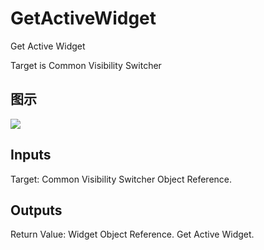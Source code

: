# GetActiveWidget

Get Active Widget

Target is Common Visibility Switcher

## 图示

![]($-20221218-18215147.png)

## Inputs

Target: Common Visibility Switcher Object Reference.  

## Outputs

Return Value: Widget Object Reference. Get Active Widget.

